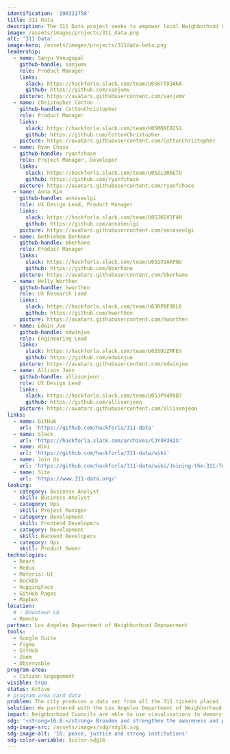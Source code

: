 ```yaml
---
identification: '190321758'
title: 311 Data
description: The 311 Data project seeks to empower local Neighborhood Councils to improve the ideation and analysis of their initiatives using the wealth of publicly available 311 data.
image: /assets/images/projects/311_data.png
alt: '311 Data'
image-hero: /assets/images/projects/311data-beta.png
leadership:
  - name: Sanju Venugopal
    github-handle: sanjumv
    role: Product Manager
    links:
      slack: https://hackforla.slack.com/team/U05KFTD3AKA
      github: https://github.com/sanjumv
    picture: https://avatars.githubusercontent.com/sanjumv
  - name: Christopher Cotton
    github-handle: CottonChristopher
    role: Product Manager
    links:
      slack: https://hackforla.slack.com/team/U05MQ8CB2S1
      github: https://github.com/CottonChristopher
    picture: https://avatars.githubusercontent.com/CottonChristopher
  - name: Ryan Chase
    github-handle: ryanfchase
    role: Project Manager, Developer
    links:
      slack: https://hackforla.slack.com/team/U052L9R6ETD
      github: https://github.com/ryanfchase
    picture: https://avatars.githubusercontent.com/ryanfchase
  - name: Anna Kim
    github-handle: annaseulgi
    role: UX Design Lead, Product Manager
    links:
      slack: https://hackforla.slack.com/team/U05JKGV3F4N
      github: https://github.com/annaseulgi
    picture: https://avatars.githubusercontent.com/annaseulgi
  - name: Bethlehem Berhane
    github-handle: bberhane
    role: Product Manager
    links:
      slack: https://hackforla.slack.com/team/U05QV9AKPNU
      github: https://github.com/bberhane
    picture: https://avatars.githubusercontent.com/bberhane
  - name: Holly Worthen
    github-handle: hworthen
    role: UX Research Lead
    links:
      slack: https://hackforla.slack.com/team/U03RPBE9DL6
      github: https://github.com/hworthen
    picture: https://avatars.githubusercontent.com/hworthen
  - name: Edwin Jue
    github-handle: edwinjue
    role: Engineering Lead
    links:
      slack: https://hackforla.slack.com/team/U03SUUZMFEV
      github: https://github.com/edwinjue
    picture: https://avatars.githubusercontent.com/edwinjue
  - name: Allison Jeon
    github-handle: allisonjeon
    role: UX Design Lead
    links:
      slack: https://hackforla.slack.com/team/U05JP94R9B7
      github: https://github.com/allisonjeon
    picture: https://avatars.githubusercontent.com/allisonjeon
links:
  - name: GitHub
    url: 'https://github.com/hackforla/311-data'
  - name: Slack
    url: 'https://hackforla.slack.com/archives/CJY4R382X'
  - name: Wiki
    url: 'https://github.com/hackforla/311-data/wiki'
  - name: Join Us
    url: 'https://github.com/hackforla/311-data/wiki/Joining-the-311-Team'
  - name: Site
    url: 'https://www.311-data.org/'
looking:
  - category: Business Analyst
    skill: Business Analyst
  - category: Ops
    skill: Project Manager
  - category: Development
    skill: Frontend Developers
  - category: Development
    skill: Backend Developers
  - category: Ops
    skill: Product Owner
technologies:
  - React
  - Redux
  - Material-UI
  - DuckDb
  - HuggingFace
  - GitHub Pages
  - Mapbox
location:
  # - Downtown LA
  - Remote
partner: Los Angeles Department of Neighborhood Empowerment
tools:
  - Google Suite
  - Figma
  - GitHub
  - Zoom
  - Observable
program-area:
  - Citizen Engagement
visible: true
status: Active
# program area card data
problem: The city produces a data set from all the 311 tickets placed. This data is useful if you are a data scientist, but for citizens without this training it has little value.
solution: We partnered with the Los Angeles Department of Neighborhood Empowerment and LA Neighborhood Councils to co-create and iterate analysis and tools (see 311-Data.org) to provide neighborhoods with actionable information at the local level through real time visualizations and comparison tools.
impact: Neighborhood Councils are able to use visualizations to demonstrate and discuss the city service levels with constituents and determine where to send mailings to target information to those parts of their community not availing themselves of specific city services.
sdg: '<strong>16.8:</strong> Broaden and strengthen the awareness and participation of City and local communities, especially those traditionally underserved and marginalized, in the institutions of local and global governance.'
sdg-image-src: /assets/images/sdg/sdg16.svg
sdg-image-alt: '16: peace, justice and strong institutions'
sdg-color-variable: $color-sdg16
---
```

